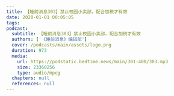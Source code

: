```yaml
---
title: 【睡前消息303】禁止校园小卖部，配合加税才有效
date: 2020-01-01 00:05:05
tags:
podcast:
  subtitle: 【睡前消息303】禁止校园小卖部，配合加税才有效
  authors: ['《睡前消息》编辑部']
  cover: /podcasts/main/assets/logo.png
  duration: 973
  media:
    url: https://podstatic.bedtime.news/main/301-400/303.mp3
    size: 23360256
    type: audio/mpeg
  chapters: null
  references: null
---
```

